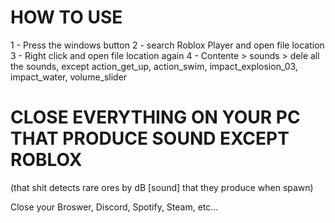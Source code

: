 # HOW TO USE

1 - Press the windows button
2 - search Roblox Player and open file location
3 - Right click and open file location again
4 - Contente > sounds > dele all the sounds, except action_get_up, action_swim, impact_explosion_03, impact_water, volume_slider

# CLOSE EVERYTHING ON YOUR PC THAT PRODUCE SOUND EXCEPT ROBLOX
(that shit detects rare ores by dB [sound] that they produce when spawn)

Close your Broswer, Discord, Spotify, Steam, etc...

